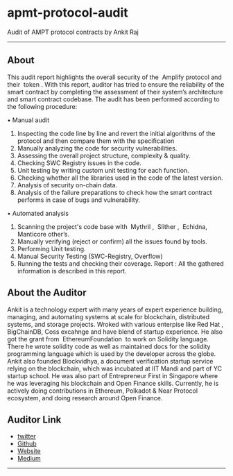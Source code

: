 # apmt-protocol-audit
Audit of AMPT protocol contracts by Ankit Raj




-----------------------------------------------
## About

This audit report highlights the overall security of the ​ Amplify protocol and their ​ token​ . With this report, auditor has tried to ensure the reliability of the smart contract by completing the assessment of their system’s architecture and smart contract codebase. The audit has been performed according to the following procedure:

• Manual audit
1. Inspecting the code line by line and revert the initial algorithms of the protocol and then compare them with the specification
2. Manually analyzing the code for security vulnerabilities.
3. Assessing the overall project structure, complexity & quality.
4. Checking SWC Registry issues in the code.
5. Unit testing by writing custom unit testing for each function.
6. Checking whether all the libraries used in the code of the latest version.
7. Analysis of security on-chain data.
8. Analysis of the failure preparations to check how the smart contract performs in
case of bugs and vulnerability.

• Automated analysis
1. Scanning the project's code base with ​ Mythril​ , ​ Slither​ , ​ Echidna​ , ​ Manticore other’s.
2. Manually verifying (reject or confirm) all the issues found by tools.
3. Performing Unit testing.
4. Manual Security Testing (SWC-Registry, Overflow)
5. Running the tests and checking their coverage.
Report​ : All the gathered information is described in this report. 


## About the Auditor

Ankit is a technology expert with many years of expert experience building, managing, and automating systems at scale for blockchain, distributed systems, and storage projects. Wroked with various enterpise like Red Hat , BigChainDB, Coss excahnge and have blend of startup experience. He also got the grant from ​ EthereumFoundation ​ to work on Solidity language. There he wrote solidity code as well as maintained docs for the solidity programming language which is used by the developer across the globe. Ankit also founded Blockvidhya, a document verification startup service relying on the blockchain, which was incubated at IIT Mandi and part of YC startup school. He was also part of Entrepreneur First in Singapore where he was
leveraging his blockchain and Open Finance skills. Currently, he is actively doing contributions in Ethereum, Polkadot & Near Protocol ecosystem, and doing research around Open Finance.

## Auditor Link
* [twitter](https://twitter.com/a4nkit)
* [Github](https://github.com/aj07)
* [Website](https://aj07.github.io/)
* [Medium](a4nkit.medium.com/)



-----------------------------------------------








